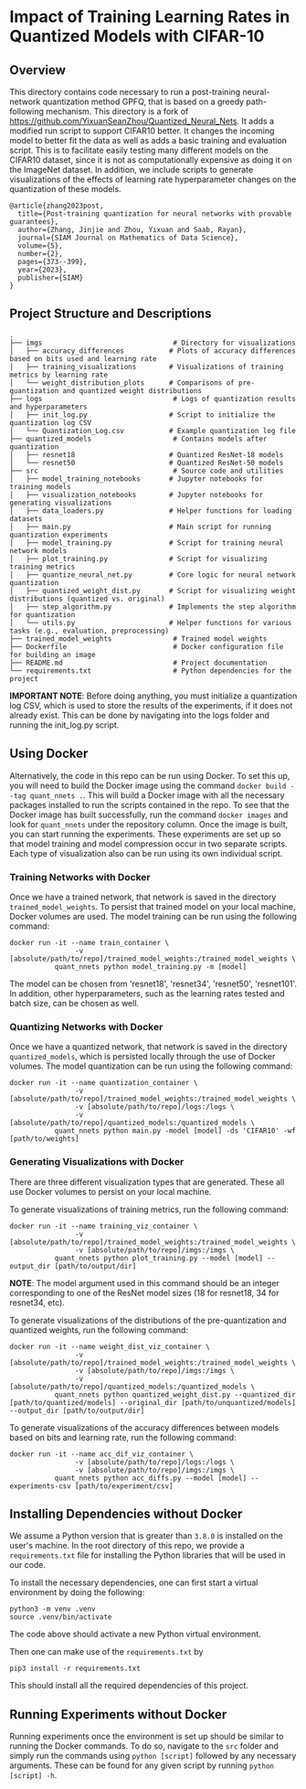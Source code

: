 # Impact of Training Learning Rates in Quantized Models with CIFAR-10

## Overview 
This directory contains code necessary to run a post-training neural-network quantization method GPFQ, that is based on a greedy path-following mechanism. This directory is a fork of https://github.com/YixuanSeanZhou/Quantized_Neural_Nets. It adds a modified run script to support CIFAR10 better. It changes the incoming model to better fit the data as well as adds a basic training and evaluation script. This is to facilitate easily testing many different models on the CIFAR10 dataset, since it is not as computationally expensive as doing it on the ImageNet dataset. In addition, we include scripts to generate visualizations of the effects of learning rate hyperparameter changes on the quantization of these models.

    @article{zhang2023post,
      title={Post-training quantization for neural networks with provable guarantees},
      author={Zhang, Jinjie and Zhou, Yixuan and Saab, Rayan},
      journal={SIAM Journal on Mathematics of Data Science},
      volume={5},
      number={2},
      pages={373--399},
      year={2023},
      publisher={SIAM}
    }

## Project Structure and Descriptions
```plaintext
.
├── imgs                                # Directory for visualizations
│   ├── accuracy_differences           # Plots of accuracy differences based on bits used and learning rate
│   ├── training_visualizations        # Visualizations of training metrics by learning rate
│   └── weight_distribution_plots      # Comparisons of pre-quantization and quantized weight distributions
├── logs                                # Logs of quantization results and hyperparameters
│   ├── init_log.py                    # Script to initialize the quantization log CSV
│   └── Quantization_Log.csv           # Example quantization log file
├── quantized_models                    # Contains models after quantization
│   ├── resnet18                       # Quantized ResNet-18 models
│   └── resnet50                       # Quantized ResNet-50 models
├── src                                 # Source code and utilities
│   ├── model_training_notebooks       # Jupyter notebooks for training models
│   ├── visualization_notebooks        # Jupyter notebooks for generating visualizations
│   ├── data_loaders.py                # Helper functions for loading datasets
│   ├── main.py                        # Main script for running quantization experiments
│   ├── model_training.py              # Script for training neural network models
│   ├── plot_training.py               # Script for visualizing training metrics
│   ├── quantize_neural_net.py         # Core logic for neural network quantization
│   ├── quantized_weight_dist.py       # Script for visualizing weight distributions (quantized vs. original)
│   ├── step_algorithm.py              # Implements the step algorithm for quantization
│   └── utils.py                       # Helper functions for various tasks (e.g., evaluation, preprocessing)
├── trained_model_weights               # Trained model weights
├── Dockerfile                          # Docker configuration file for building an image
├── README.md                           # Project documentation
└── requirements.txt                    # Python dependencies for the project

```
**IMPORTANT NOTE**: Before doing anything, you must initialize a quantization log CSV, which is used to store the results of the experiments, if it does not already exist. This can be done by navigating into the logs folder and running the init_log.py script.

## Using Docker
Alternatively, the code in this repo can be run using Docker. To set this up, you will need to build the Docker image using the command `docker build --tag quant_nnets .`. This will build a Docker image with all the necessary packages installed to run the scripts contained in the repo. To see that the Docker image has built successfully, run the command `docker images` and look for `quant_nnets` under the repository column. Once the image is built, you can start running the experiments. These experiments are set up so that model training and model compression occur in two separate scripts. Each type of visualization also can be run using its own individual script. 

### Training Networks with Docker
Once we have a trained network, that network is saved in the directory `trained_model_weights`. To persist that trained model on your local machine, Docker volumes are used. The model training can be run using the following command:
```
docker run -it --name train_container \
                -v [absolute/path/to/repo]/trained_model_weights:/trained_model_weights \
           quant_nnets python model_training.py -m [model]
```
The model can be chosen from 'resnet18', 'resnet34', 'resnet50', 'resnet101'. In addition, other hyperparameters, such as the learning rates tested and batch size, can be chosen as well.

### Quantizing Networks with Docker
Once we have a quantized network, that network is saved in the directory `quantized_models`, which is persisted locally through the use of Docker volumes. The model quantization can be run using the following command:
```
docker run -it --name quantization_container \
                -v [absolute/path/to/repo]/trained_model_weights:/trained_model_weights \
                -v [absolute/path/to/repo]/logs:/logs \
                -v [absolute/path/to/repo]/quantized_models:/quantized_models \
           quant_nnets python main.py -model [model] -ds 'CIFAR10' -wf [path/to/weights]
```

### Generating Visualizations with Docker
There are three different visualization types that are generated. These all use Docker volumes to persist on your local machine.

To generate visualizations of training metrics, run the following command:
```
docker run -it --name training_viz_container \
                -v [absolute/path/to/repo]/trained_model_weights:/trained_model_weights \
                -v [absolute/path/to/repo]/imgs:/imgs \
           quant_nnets python plot_training.py --model [model] --output_dir [path/to/output/dir]
```

**NOTE**: The model argument used in this command should be an integer corresponding to one of the ResNet model sizes (18 for resnet18, 34 for resnet34, etc).

To generate visualizations of the distributions of the pre-quantization and quantized weights, run the following command:
```
docker run -it --name weight_dist_viz_container \
                -v [absolute/path/to/repo]/trained_model_weights:/trained_model_weights \
                -v [absolute/path/to/repo]/imgs:/imgs \
                -v [absolute/path/to/repo]/quantized_models:/quantized_models \
           quant_nnets python quantized_weight_dist.py --quantized_dir [path/to/quantized/models] --original_dir [path/to/unquantized/models] --output_dir [path/to/output/dir]
```

To generate visualizations of the accuracy differences between models based on bits and learning rate, run the following command:
```
docker run -it --name acc_dif_viz_container \
                -v [absolute/path/to/repo]/logs:/logs \
                -v [absolute/path/to/repo]/imgs:/imgs \
           quant_nnets python acc_diffs.py --model [model] --experiments-csv [path/to/experiment/csv]
```

## Installing Dependencies without Docker
We assume a Python version that is greater than `3.8.0` is installed on the user's machine. In the root directory of this repo, we provide a `requirements.txt` file for installing the Python libraries that will be used in our code. 

To install the necessary dependencies, one can first start a virtual environment by doing the following: 
```
python3 -m venv .venv
source .venv/bin/activate
```
The code above should activate a new Python virtual environment.

Then one can make use of the `requirements.txt` by 
```
pip3 install -r requirements.txt
```
This should install all the required dependencies of this project. 

## Running Experiments without Docker
Running experiments once the environment is set up should be similar to running the Docker commands. To do so, navigate to the `src` folder and simply run the commands using `python [script]` followed by any necessary arguments. These can be found for any given script by running `python [script] -h`.
